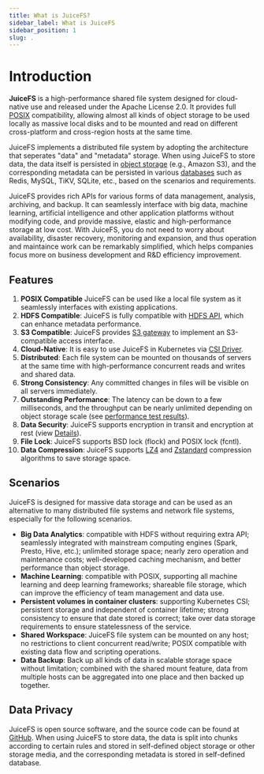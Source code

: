 ```yaml
---
title: What is JuiceFS?
sidebar_label: What is JuiceFS
sidebar_position: 1
slug: .
---
```

# Introduction

**JuiceFS** is a high-performance shared file system designed for cloud-native use and released under the Apache License 2.0. It provides full [POSIX](https://en.wikipedia.org/wiki/POSIX) compatibility, allowing almost all kinds of object storage to be used locally as massive local disks and to be mounted and read on different cross-platform and cross-region hosts at the same time.

JuiceFS implements a distributed file system by adopting the architecture that seperates "data" and "metadata" storage. When using JuiceFS to store data, the data itself is persisted in [object storage](../guide/how_to_setup_object_storage.md#supported-object-storage) (e.g., Amazon S3), and the corresponding metadata can be persisted in various [databases](../guide/how_to_setup_metadata_engine.md) such as Redis, MySQL, TiKV, SQLite, etc., based on the scenarios and requirements. 

JuiceFS provides rich APIs for various forms of data management, analysis, archiving, and backup. It can seamlessly interface with big data, machine learning, artificial intelligence and other application platforms without modifying code, and provide massive, elastic and high-performance storage at low cost. With JuiceFS, you do not need to worry about availability, disaster recovery, monitoring and expansion, and thus operation and maintaince work can be remarkably simplified, which helps companies focus more on business development and R&D efficiency improvement.

## Features

1. **POSIX Compatible** JuiceFS can be used like a local file system as it seamlessly interfaces with existing applications.
2. **HDFS Compatible**: JuiceFS is fully compatible with [HDFS API](../deployment/hadoop_java_sdk.md), which can enhance metadata performance.
3. **S3 Compatible**: JuiceFS provides [S3 gateway](../deployment/s3_gateway.md) to implement an S3-compatible access interface.
4. **Cloud-Native**: It is easy to use JuiceFS in Kubernetes via [CSI Driver](../deployment/how_to_use_on_kubernetes.md).
5. **Distributed**: Each file system can be mounted on thousands of servers at the same time with high-performance concurrent reads and writes and shared data.
6. **Strong Consistency**: Any committed changes in files will be visible on all servers immediately.
7. **Outstanding Performance**: The latency can be down to a few milliseconds, and the throughput can be nearly unlimited depending on object storage scale (see [performance test results](../benchmark/benchmark.md)).
8. **Data Security**: JuiceFS supports encryption in transit and encryption at rest (view [Details](../security/encrypt.md)).
9. **File Lock**: JuiceFS supports BSD lock (flock) and POSIX lock (fcntl).
10. **Data Compression**: JuiceFS supports [LZ4](https://lz4.github.io/lz4) and [Zstandard](https://facebook.github.io/zstd) compression algorithms to save storage space.

## Scenarios

JuiceFS is designed for massive data storage and can be used as an alternative to many distributed file systems and network file systems, especially for the following scenarios.

- **Big Data Analytics**: compatible with HDFS without requiring extra API; seamlessly integrated with mainstream computing engines (Spark, Presto, Hive, etc.); unlimited storage space; nearly zero operation and maintenance costs; well-developed caching mechanism, and better performance than object storage.
- **Machine Learning**: compatible with POSIX, supporting all machine learning and deep learning frameworks; shareable file  storage, which can improve the efficiency of team management and data use.
- **Persistent volumes in container clusters**: supporting Kubernetes CSI; persistent storage and independent of container lifetime; strong consistency to ensure that date stored is correct; take over data storage requirements to ensure statelessness of the service.
- **Shared Workspace**: JuiceFS file system can be mounted on any host; no restrictions to client concurrent read/write; POSIX compatible with existing data flow and scripting operations.
- **Data Backup**: Back up all kinds of data in scalable storage space without limitation; combined with the shared mount feature, data from multiple hosts can be aggregated into one place and then backed up together.

## Data Privacy

JuiceFS is open source software, and the source code can be found at [GitHub](https://github.com/juicedata/juicefs). When using JuiceFS to store data, the data is split into chunks according to certain rules and stored in self-defined object storage or other storage media, and the corresponding metadata is stored in self-defined database.
